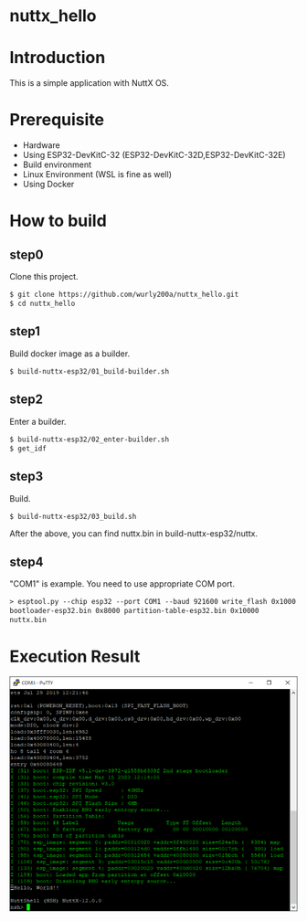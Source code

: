 # nuttx_hello

# Introduction

This is a simple application with NuttX OS.

# Prerequisite

 - Hardware
  - Using ESP32-DevKitC-32 (ESP32-DevKitC-32D,ESP32-DevKitC-32E)
 - Build environment
  - Linux Environment (WSL is fine as well)
  - Using Docker

# How to build

## step0

Clone this project.

```
$ git clone https://github.com/wurly200a/nuttx_hello.git
$ cd nuttx_hello
```

## step1

Build docker image as a builder.

```
$ build-nuttx-esp32/01_build-builder.sh
```

## step2

Enter a builder.

```
$ build-nuttx-esp32/02_enter-builder.sh
$ get_idf
```

## step3

Build.

```
$ build-nuttx-esp32/03_build.sh
```

After the above, you can find nuttx.bin in build-nuttx-esp32/nuttx.

## step4

"COM1" is example. You need to use appropriate COM port.

```
> esptool.py --chip esp32 --port COM1 --baud 921600 write_flash 0x1000 bootloader-esp32.bin 0x8000 partition-table-esp32.bin 0x10000 nuttx.bin
```

# Execution Result

![execution.png](execution.png)
